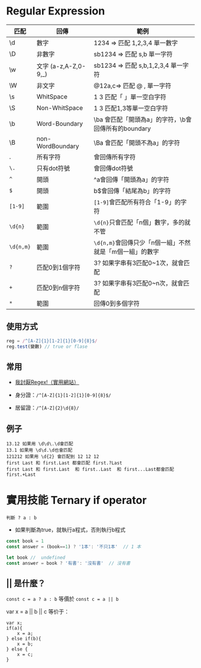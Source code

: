 
# Regular Expression


| 匹配  |  回傳 |  範例 |  
|---|---|---|
| \d | 數字  | 1234 => 匹配 1,2,3,4 單一數字|
| \D  | 非數字  | sb1234 => 匹配 s,b 單一字符||
| \w  | 文字 (a-z,A-Z,0-9,_)  | sb1234 => 匹配 s,b,1,2,3,4 單一字符||
| \W  | 非文字  |@12a,c=> 匹配 @ , 單一字符||
| \s  | WhitSpace | 1 3 匹配「 」單一空白字符|
| \S |  Non-WhitSpace |1 3 匹配1,3等單一空白字符 |
| \b |  Word-Boundary | \ba 會匹配「開頭為a」的字符，\b會回傳所有的boundary|
| \B |  non-WordBoundary |\Ba 會匹配「開頭不為a」的字符 |
| . |  所有字符 |會回傳所有字符|
| `\.` | 只有dot符號  |會回傳dot符號 |
| `^` | 開頭  | ^a會回傳「開頭為a」的字符 |
| `$` | 開頭  | b$會回傳「結尾為b」的字符 |
| `[1-9]` | 範圍  | `[1-9]`會匹配所有符合「1-9」的字符 |
| `\d{n}` | 範圍  | `\d{n}`只會匹配「n個」數字，多的就不管|
| `\d{n,m}` | 範圍  | `\d{n,m}`會回傳只少「n個一組」不然就是「m個一組」的數字 |
| `?` | 匹配0到1個字符   | 3? 如果字串有3匹配0~1次，就會匹配 |
| `+` | 匹配0到n個字符   | 3? 如果字串有3匹配0~n次，就會匹配 |
| `*` | 範圍  | 回傳0到多個字符 |

## 使用方式

```js
reg = /^[A-Z]{1}[1-2]{1}[0-9]{8}$/
reg.test(變數) // true or flase
```

## 常用

- [我討厭Regex!（實用網站）](https://ihateregex.io/)

- 身分證：`/^[A-Z]{1}[1-2]{1}[0-9]{8}$/`
- 居留證：`/^[A-Z]{2}\d{8}/`

## 例子

```
13.12 如果用 \d\d\.\d會匹配
13.1 如果用 \d\d.\d也會匹配
121212 如果用 \d{2} 會匹配到 12 12 12
first Last 和 first.Last 都會匹配 first.?Last
first Last 和 first.Last  和 first..Last  和 first...Last都會匹配 first.+Last
```


# 實用技能 Ternary if operator


 `判斷 ? a : b`
- 如果判斷為true，就執行a程式，否則執行b程式 



```js
const book = 1 
const answer = (book==1) ? '1本': '不只1本'  // 1 本

```

```js 
let book //  undefined
const answer = book ? '有書': '沒有書'  // 沒有書
```
##  ||  是什麼？


`const c = a ? a : b`
等價於
`const c = a || b`


var x = a || b || c 等价于：

```
var x;
if(a){
    x = a;
} else if(b){
    x = b;
} else {
    x = c;
}
```